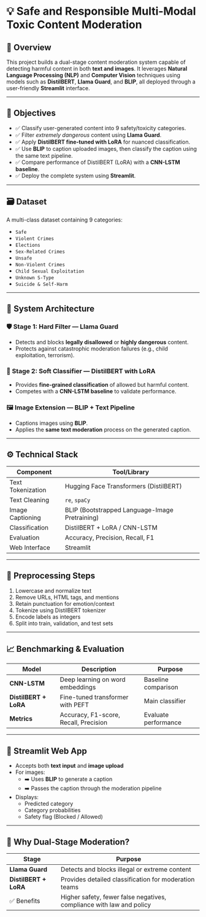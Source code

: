 # 💡 Safe and Responsible Multi-Modal Toxic Content Moderation

## 📘 Overview

This project builds a dual-stage content moderation system capable of detecting harmful content in both **text and images**. It leverages **Natural Language Processing (NLP)** and **Computer Vision** techniques using models such as **DistilBERT**, **Llama Guard**, and **BLIP**, all deployed through a user-friendly **Streamlit** interface.

---

## 🎯 Objectives

- ✅ Classify user-generated content into 9 safety/toxicity categories.
- ✅ Filter *extremely dangerous* content using **Llama Guard**.
- ✅ Apply **DistilBERT fine-tuned with LoRA** for nuanced classification.
- ✅ Use **BLIP** to caption uploaded images, then classify the caption using the same text pipeline.
- ✅ Compare performance of DistilBERT (LoRA) with a **CNN-LSTM baseline**.
- ✅ Deploy the complete system using **Streamlit**.

---

## 🗃️ Dataset

A multi-class dataset containing 9 categories:

- `Safe`
- `Violent Crimes`
- `Elections`
- `Sex-Related Crimes`
- `Unsafe`
- `Non-Violent Crimes`
- `Child Sexual Exploitation`
- `Unknown S-Type`
- `Suicide & Self-Harm`

---

## 🔧 System Architecture

### 🛡️ Stage 1: Hard Filter — **Llama Guard**

- Detects and blocks **legally disallowed** or **highly dangerous** content.
- Protects against catastrophic moderation failures (e.g., child exploitation, terrorism).

### 🎯 Stage 2: Soft Classifier — **DistilBERT with LoRA**

- Provides **fine-grained classification** of allowed but harmful content.
- Competes with a **CNN-LSTM baseline** to validate performance.

### 🖼️ Image Extension — **BLIP + Text Pipeline**

- Captions images using **BLIP**.
- Applies the **same text moderation** process on the generated caption.

---

## ⚙️ Technical Stack

| Component             | Tool/Library                        |
|----------------------|-------------------------------------|
| Text Tokenization     | Hugging Face Transformers (DistilBERT) |
| Text Cleaning         | `re`, `spaCy`                       |
| Image Captioning      | BLIP (Bootstrapped Language-Image Pretraining) |
| Classification        | DistilBERT + LoRA / CNN-LSTM       |
| Evaluation            | Accuracy, Precision, Recall, F1     |
| Web Interface         | Streamlit                          |

---

## 🧼 Preprocessing Steps

1. Lowercase and normalize text
2. Remove URLs, HTML tags, and mentions
3. Retain punctuation for emotion/context
4. Tokenize using DistilBERT tokenizer
5. Encode labels as integers
6. Split into train, validation, and test sets

---

## 📈 Benchmarking & Evaluation

| Model                 | Description                        | Purpose                         |
|----------------------|------------------------------------|----------------------------------|
| **CNN-LSTM**         | Deep learning on word embeddings   | Baseline comparison              |
| **DistilBERT + LoRA**| Fine-tuned transformer with PEFT   | Main classifier                  |
| **Metrics**          | Accuracy, F1-score, Recall, Precision | Evaluate performance           |

---

## 🚀 Streamlit Web App

- Accepts both **text input** and **image upload**
- For images:
  - ➡️ Uses **BLIP** to generate a caption
  - ➡️ Passes the caption through the moderation pipeline
- Displays:
  - Predicted category
  - Category probabilities
  - Safety flag (Blocked / Allowed)



---

## 🔐 Why Dual-Stage Moderation?

| Stage         | Purpose                                      |
|---------------|----------------------------------------------|
| **Llama Guard** | Detects and blocks illegal or extreme content |
| **DistilBERT + LoRA** | Provides detailed classification for moderation teams |
| ✅ Benefits    | Higher safety, fewer false negatives, compliance with law and policy |

